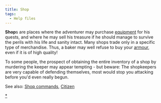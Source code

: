 ```yaml
---
title: Shop
tags:
  - Help files
---
```

**Shop**s are places where the adventurer may purchase
[equipment](equipment "wikilink") for his quests, and where he may sell
his treasure if he should manage to survive the perils with his life and
sanity intact. Many shops trade only in a specific type of merchandise.
Thus, a baker may well refuse to buy your [armour](armour "wikilink"),
even if it is of high quality!

To some people, the prospect of obtaining the entire inventory of a shop
by murdering the keeper may appear tempting - but beware: The
shopkeepers are very capable of defending themselves, most would stop
you attacking before you'd even really begun.

See also: [Shop commands](Shop_commands "wikilink"),
[Citizen](Citizen "wikilink")

[\*](Category:_Shops "wikilink")